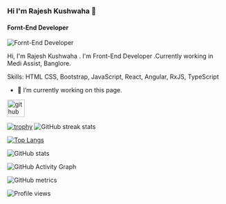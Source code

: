 ### Hi I'm Rajesh Kushwaha 👋

<!--
**RajeshKushwaha1/RajeshKushwaha1** is a ✨ _special_ ✨ repository because its `README.md` (this file) appears on your GitHub profile.
-->

#### Fornt-End Developer
![Fornt-End Developer]()

Hi, I'm Rajesh Kushwaha . I'm Front-End Developer .Currently working  in Medi Assist, Banglore.

Skills: HTML  CSS, Bootstrap, JavaScript, React, Angular, RxJS, TypeScript 

- 🔭 I’m currently working on this page. 


[<img src='https://cdn.jsdelivr.net/npm/simple-icons@3.0.1/icons/github.svg' alt='github' height='40'>](https://github.com/RajeshKushwaha1)  

[![trophy](https://github-profile-trophy.vercel.app/?username=RajeshKushwaha1)](https://github.com/ryo-ma/github-profile-trophy)
![GitHub streak stats](https://github-readme-streak-stats.herokuapp.com/?user=RajeshKushwaha1)  

[![Top Langs](https://github-readme-stats.vercel.app/api/top-langs/?username=RajeshKushwaha1)](https://github.com/anuraghazra/github-readme-stats)

![GitHub stats](https://github-readme-stats.vercel.app/api?username=RajeshKushwaha1&show_icons=true&count_private=true)  

![GitHub Activity Graph](https://activity-graph.herokuapp.com/graph?username=RajeshKushwaha1)  

![GitHub metrics](https://metrics.lecoq.io/RajeshKushwaha1)  

![Profile views](https://gpvc.arturio.dev/RajeshKushwaha1)  

